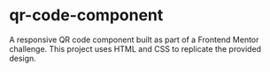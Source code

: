 # qr-code-component
A responsive QR code component built as part of a Frontend Mentor challenge. This project uses HTML and CSS to replicate the provided design.
